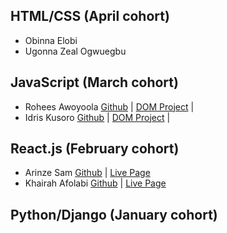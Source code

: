 ## HTML/CSS (April cohort)

* Obinna Elobi
* Ugonna Zeal Ogwuegbu

## JavaScript (March cohort)

* Rohees Awoyoola [Github](https://github.com/Rohees17) | [DOM Project](https://rohees17.github.io/image-slider/) |
* Idris Kusoro [Github](https://github.com/Harlow07) | [DOM Project](https://harlow07.github.io/Image-Slider/) |

## React.js (February cohort)

* Arinze Sam [Github](https://github.com/Samuel-code00/first-api) | [Live Page](https://first-api-three.vercel.app/)
* Khairah Afolabi [Github](https://github.com/khaerah/project2) | [Live Page](https://project2-kappa-gules.vercel.app/)

## Python/Django (January cohort)
